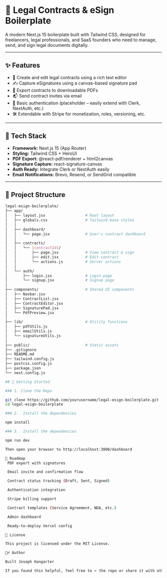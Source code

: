 # 📄 Legal Contracts & eSign Boilerplate

A modern Next.js 15 boilerplate built with Tailwind CSS, designed for freelancers, legal professionals, and SaaS founders who need to manage, send, and sign legal documents digitally.

---

## ✨ Features

- 🧾 Create and edit legal contracts using a rich text editor
- ✍️ Capture eSignatures using a canvas-based signature pad
- 📄 Export contracts to downloadable PDFs
- 📬 Send contract invites via email
- 👤 Basic authentication (placeholder – easily extend with Clerk, NextAuth, etc.)
- 🛠️ Extendable with Stripe for monetization, roles, versioning, etc.

---

## 🧱 Tech Stack

- **Framework:** Next.js 15 (App Router)
- **Styling:** Tailwind CSS + HeroUI
- **PDF Export:** @react-pdf/renderer + html2canvas
- **Signature Capture:** react-signature-canvas
- **Auth Ready:** Integrate Clerk or NextAuth easily
- **Email Notifications:** Brevo, Resend, or SendGrid compatible

---

## 📁 Project Structure

```bash
legal-esign-boilerplate/
├── app/
│   ├── layout.jsx                  # Root layout
│   ├── globals.css                 # Tailwind base styles
│   │
│   ├── dashboard/
│   │   └── page.jsx                # User's contract dashboard
│   │
│   ├── contracts/
│   │   └── [contractId]/
│   │       ├── page.jsx            # View contract & sign
│   │       ├── edit.jsx            # Edit contract
│   │       └── actions.js          # Server actions
│   │
│   └── auth/
│       ├── login.jsx               # Login page
│       └── signup.jsx              # Signup page
│
├── components/                     # Shared UI components
│   ├── Navbar.jsx
│   ├── ContractList.jsx
│   ├── ContractEditor.jsx
│   ├── SignaturePad.jsx
│   └── PdfPreview.jsx
│
├── lib/                            # Utility functions
│   ├── pdfUtils.js
│   ├── emailUtils.js
│   └── signatureUtils.js
│
├── public/                         # Static assets
├── .gitignore
├── README.md
├── tailwind.config.js
├── postcss.config.js
├── package.json
└── next.config.js

## 🚀 Getting Started

### 1. Clone the Repo

git clone https://github.com/yourusername/legal-esign-boilerplate.git
cd legal-esign-boilerplate

### 2.  Install the dependencies

npm install

### 3.  Install the dependencies

npm run dev

Then open your browser to http://localhost:3000/dashboard

📌 Roadmap
 PDF export with signatures

 Email invite and confirmation flow

 Contract status tracking (Draft, Sent, Signed)

 Authentication integration

 Stripe billing support

 Contract templates (Service Agreement, NDA, etc.)

 Admin dashboard

 Ready-to-deploy Vercel config

📄 License

This project is licensed under the MIT License.

🙋‍♂️ Author

Built Joseph Hangarter

If you found this helpful, feel free to ⭐ the repo or share it with others!